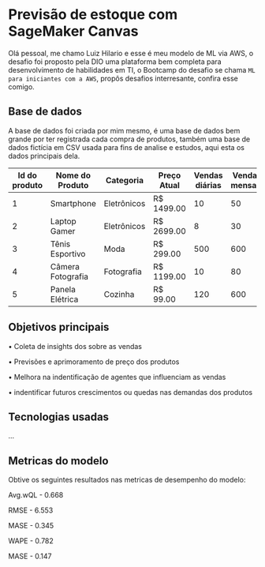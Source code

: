 # Previsão de estoque com SageMaker Canvas

Olá pessoal, me chamo Luiz Hilario e esse é meu modelo de ML via AWS, o desafio foi proposto pela DIO uma plataforma bem completa para desenvolvimento de habilidades em TI, o Bootcamp do desafio se chama ```ML para iniciantes com a AWS```, propôs desafios interresante, confira esse comigo.

## Base de dados

A base de dados foi criada por mim mesmo, é uma base de dados bem grande por ter registrada cada compra de produtos, também uma base de dados fictícia em CSV usada para fins de analise e estudos, aqui esta os dados principais dela.

|Id do produto|Nome do Produto|Categoria|Preço Atual|Vendas diárias|Vendas mensais|Vendas Anuais|
|-------|-------|--------|--------|--------|-------|-------|
|1|Smartphone |Eletrônicos|R$ 1499.00|10|50|200|
|2|Laptop Gamer|Eletrônicos|R$ 2699.00|8|30|90|
|3|Tênis Esportivo|Moda|R$ 299.00|500|600|1200|
|4|Câmera Fotografia|Fotografia|R$ 1199.00|10|80|200|
|5|Panela Elétrica|Cozinha|R$ 99.00|120|600|1000|


## Objetivos principais
• Coleta de insights dos sobre as vendas

• Previsões e aprimoramento de preço dos produtos 

• Melhora na indentificação de agentes que influenciam as vendas

• indentificar futuros crescimentos ou quedas nas demandas dos produtos

## Tecnologias usadas
...

## Metricas do modelo
Obtive os seguintes resultados nas metricas de desempenho do modelo:

Avg.wQL - 0.668

RMSE - 6.553

MASE - 0.345

WAPE - 0.782

MASE - 0.147






